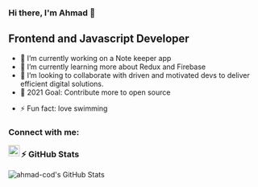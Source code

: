 ### Hi there, I'm Ahmad 👋

## Frontend and Javascript Developer
<!--
**ahmad-cod/ahmad-cod** is a ✨ _special_ ✨ repository because its `README.md` (this file) appears on your GitHub profile.
-->


- 🔭 I’m currently working on a Note keeper app
- 🌱 I’m currently learning more about Redux and Firebase
- 👯 I’m looking to collaborate with driven and motivated devs to deliver efficient digital solutions.
- 💬 2021 Goal: Contribute more to open source
<!-- - 📫 How to reach me: ... -->
- ⚡ Fun fact: love swimming

### Connect with me:
[<img align="left" alt="Aroyehun Ahmad | linkedin" width="22px" src="https://cdn.jsdelivr.net/npm/simple-icons@v3/icons/linkedin.svg" />][linkedin]

### :zap: GitHub Stats
<!-- <details>
  <summary>:zap: GitHub Stats</summary> -->

  <img align="left" alt="ahmad-cod's GitHub Stats" src="https://github-readme-stats.vercel.app/api?username=ahmad-cod&show_icons=true&theme=radical" />

<!-- </details> -->

<br />

[linkedin]: https://www.linkedin.com/in/ahmad-aroyehun-9b8314212